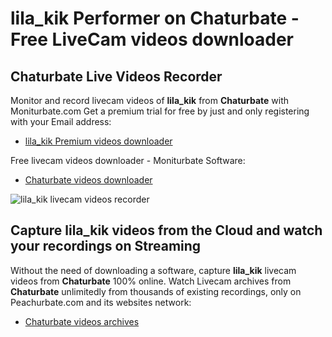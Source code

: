 # lila_kik Performer on Chaturbate - Free LiveCam videos downloader

## Chaturbate Live Videos Recorder

Monitor and record livecam videos of **lila_kik** from **Chaturbate** with Moniturbate.com
Get a premium trial for free by just and only registering with your Email address:
* [lila_kik Premium videos downloader](https://moniturbate.com/request-demo-licence-key.html)

Free livecam videos downloader - Moniturbate Software:
* [Chaturbate videos downloader](https://moniturbate.com/moniturbate-download-software.html)

![lila_kik livecam videos recorder](https://peachurnet.com/templates/moniturbate-software.png)


## Capture lila_kik videos from the Cloud and watch your recordings on Streaming

Without the need of downloading a software, capture **lila_kik** livecam videos from **Chaturbate** 100% online.
Watch Livecam archives from **Chaturbate** unlimitedly from thousands of existing recordings, only on Peachurbate.com and its websites network:
* [Chaturbate videos archives](https://peachurnet.com/)